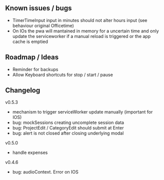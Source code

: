 ## Known issues / bugs
- TimerTimeInput input in minutes should not alter hours input (see behaviour original Officetime)
- On IOs the pwa will mantained in memory for a uncertain time and only update the serviceworker if a manual reload is triggered or the app cache is emptied

## Roadmap / Ideas
- Reminder for backups
- Allow Keyboard shortcuts for stop / start / pause

## Changelog

v0.5.3
- mechanism to trigger serviceWorker update manually (important for IOS)
- bug: mockSessions creating uncomplete session data
- bug: ProjectEdit / CategoryEdit should submit at Enter
- bug: alert is not closed after closing underlying modal

v0.5.0
- handle expenses

v0.4.6
- bug: audioContext. Error on IOS